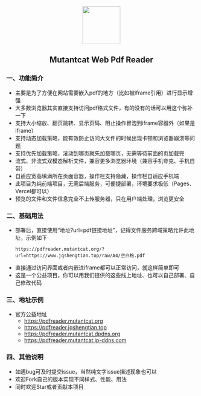 <div align="center">
<img src="https://s2.loli.net/2025/10/21/hDSloxRBaIwkdpN.png" style="width:100px;" width="100"/>
<h2>Mutantcat Web Pdf Reader</h2>
</div>

### 一、功能简介
- 主要是为了方便在网站需要嵌入pdf的地方（比如被iframe引用）进行显示增强
- 大多数浏览器其实直接支持访问pdf格式文件，有的没有的话可以用这个弥补一下
- 支持大小缩放、翻页跳转、显示页码、阻止操作冒泡到iframe容器外（如果是iframe）
- 支持动态加载策略，能有效防止访问大文件的时候出现卡顿和浏览器崩溃等问题
- 支持优先加载策略，滚动到哪页就先加载哪页，无需等待前面的页加载完
- 流式、非流式双模态解析文件，兼容更多浏览器环境（兼容手机夸克、手机自带）
- 自适应宽高填满所在页面容器，操作栏支持隐藏，操作栏自适应手机端
- 此项目为纯前端项目，无需后端服务，可便捷部署，环境要求极低（Pages、Vercel都可以）
- 预览的文件和文件信息完全不上传服务器，只在用户端处理，浏览更安全

### 二、基础用法
- 部署后，直接使用“地址?url=pdf链接地址”，记得文件服务跨域策略允许此地址，示例如下
    ```
    https://pdfreader.mutantcat.org/?url=https://www.jqshengtian.top/raw/A4/空白格.pdf
    ```
- 直接通过访问界面或者内嵌进iframe都可以正常访问，就这样简单即可
- 这是一个公益项目，你可以用我们提供的这些线上地址、也可以自己部署、自己修改代码

### 三、地址示例
- 官方公益地址
    - https://pdfreader.mutantcat.org
    - https://pdfreader.jqshengtian.top
    - https://pdfreader.mutantcat.dpdns.org
    - https://pdfreader.mutantcat.ip-ddns.com

### 四、其他说明
- 如遇bug可及时提交issue，当然纯文字issue描述现象也可以
- 欢迎Fork自己的版本实现不同样式、性能、用法
- 同时欢迎Star或者贡献本项目



